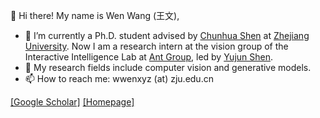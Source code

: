 
<!--
**encounter1997/encounter1997** is a ✨ _special_ ✨ repository because its `README.md` (this file) appears on your GitHub profile.

Here are some ideas to get you started:

- 🔭 I’m currently working on ...
- 🌱 I’m currently learning ...
- 👯 I’m looking to collaborate on ...
- 🤔 I’m looking for help with ...
- 💬 Ask me about ...
- 📫 How to reach me: ...
- 😄 Pronouns: ...
- ⚡ Fun fact: ...
-->


👋 Hi there! My name is Wen Wang (王文),

- 🔭 I’m currently a Ph.D. student advised by [Chunhua Shen](https://cshen.github.io/) at [Zhejiang University](https://www.zju.edu.cn/english/). Now I am a research intern at the vision group of the Interactive Intelligence Lab at [Ant Group](https://www.antgroup.com/en), led by [Yujun Shen](https://shenyujun.github.io/).
- 🌱 My research fields include computer vision and generative models.
- 📫 How to reach me: wwenxyz (at) zju.edu.cn

[[Google Scholar]](https://scholar.google.com/citations?user=1ks0R04AAAAJ)    [[Homepage]](https://encounter1997.github.io/)

<!--
[![Readme Card](https://github-readme-stats-sigma-five.vercel.app/api/pin/?username=baaivision&repo=Painter&theme=default)](https://github.com/baaivision/Painter)
[![Readme Card](https://github-readme-stats-sigma-five.vercel.app/api/pin/?username=baaivision&repo=EVA&theme=default)](https://github.com/baaivision/EVA)
[![Readme Card](https://github-readme-stats-sigma-five.vercel.app/api/pin/?username=baaivision&repo=vid2vid-zero&theme=default)](https://github.com/baaivision/vid2vid-zero)
[![Readme Card](https://github-readme-stats-sigma-five.vercel.app/api/pin/?username=zideliu&repo=StyleDrop-PyTorch&theme=default)](https://github.com/zideliu/StyleDrop-PyTorch)
[![Readme Card](https://github-readme-stats-sigma-five.vercel.app/api/pin/?username=encounter1997&repo=SFA&theme=default)](https://github.com/encounter1997/SFA)
[![Readme Card](https://github-readme-stats-sigma-five.vercel.app/api/pin/?username=encounter1997&repo=DE-DETRs&theme=default)](https://github.com/encounter1997/DE-DETRs)
-->


<!--
| <a href="https://github.com/encounter1997"><img align="center" src="https://github-readme-stats-one-bice.vercel.app/api?username=encounter1997&show_icons=true&theme=buefy&hide_border=true&count_private=true&include_orgs=true&role=OWNER,COLLABORATOR" alt="Wen Wang's github stats" /></a> | <a href="https://github.com/encounter1997"><img align="center" src="https://github-readme-stats-one-bice.vercel.app/api/top-langs/?username=encounter1997&theme=buefy&hide_border=true&layout=compact&hide=java,CSS&include_orgs=true&role=OWNER,COLLABORATOR" /></a> |
| ------------- | ------------- |
-->

<br />
